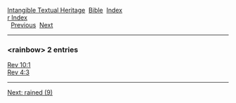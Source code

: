 [Intangible Textual Heritage](../../index)  [Bible](../index) 
[Index](index)   
[r Index](_r_)  
  [Previous](c09111)  [Next](c09113) 

------------------------------------------------------------------------

### &lt;rainbow&gt; 2 entries

[Rev 10:1](../kjv/rev010.htm#001)  
[Rev 4:3](../kjv/rev004.htm#003)  

------------------------------------------------------------------------

[Next: rained (9)](c09113)
